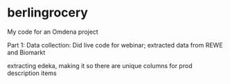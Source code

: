 # berlingrocery
My code for an Omdena project

Part 1: Data collection:
Did live code for webinar;
extracted data from REWE and Biomarkt

extracting edeka, making it so there are unique columns for prod description items
